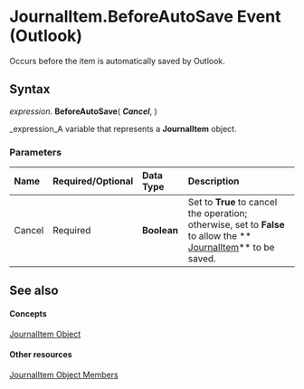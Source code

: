 
# JournalItem.BeforeAutoSave Event (Outlook)

Occurs before the item is automatically saved by Outlook.


## Syntax

 _expression_. **BeforeAutoSave**( **_Cancel_**, )

 _expression_A variable that represents a  **JournalItem** object.


### Parameters



|**Name**|**Required/Optional**|**Data Type**|**Description**|
|:-----|:-----|:-----|:-----|
|Cancel|Required| **Boolean**|Set to  **True** to cancel the operation; otherwise, set to **False** to allow the ** [JournalItem](6e850295-39f9-47b8-e866-9622e9958c69.md)** to be saved.|

## See also


#### Concepts


 [JournalItem Object](6e850295-39f9-47b8-e866-9622e9958c69.md)
#### Other resources


 [JournalItem Object Members](13a0cd10-44bc-a167-c613-93985f698d95.md)
